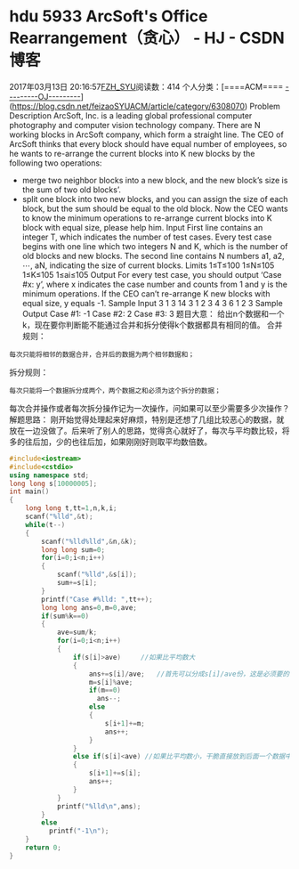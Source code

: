 # hdu   5933  ArcSoft's Office Rearrangement（贪心） - HJ - CSDN博客
2017年03月13日 20:16:57[FZH_SYU](https://me.csdn.net/feizaoSYUACM)阅读数：414
个人分类：[====ACM====																[---------OJ---------](https://blog.csdn.net/feizaoSYUACM/article/category/6308067)](https://blog.csdn.net/feizaoSYUACM/article/category/6308070)
Problem Description 
ArcSoft, Inc. is a leading global professional computer photography and computer vision technology company.
There are N working blocks in ArcSoft company, which form a straight line. The CEO of ArcSoft thinks that every block should have equal number of employees, so he wants to re-arrange the current blocks into K new blocks by the following two operations:
- merge two neighbor blocks into a new block, and the new block’s size is the sum of two old blocks’.
- split one block into two new blocks, and you can assign the size of each block, but the sum should be equal to the old block.
Now the CEO wants to know the minimum operations to re-arrange current blocks into K block with equal size, please help him.
Input 
First line contains an integer T, which indicates the number of test cases.
Every test case begins with one line which two integers N and K, which is the number of old blocks and new blocks.
The second line contains N numbers a1, a2, ⋯, aN, indicating the size of current blocks.
Limits 
1≤T≤100 
1≤N≤105 
1≤K≤105 
1≤ai≤105
Output 
For every test case, you should output ‘Case #x: y’, where x indicates the case number and counts from 1 and y is the minimum operations.
If the CEO can’t re-arrange K new blocks with equal size, y equals -1.
Sample Input
3 
1 3 
14 
3 1 
2 3 4 
3 6 
1 2 3
Sample Output
Case #1: -1 
Case #2: 2 
Case #3: 3
题目大意：
给出n个数据和一个k，现在要你判断能不能通过合并和拆分使得k个数据都具有相同的值。 
合并规则：
```
每次只能将相邻的数据合并，合并后的数据为两个相邻数据和；
```
拆分规则：
```
每次只能将一个数据拆分成两个，两个数据之和必须为这个拆分的数据；
```
每次合并操作或者每次拆分操作记为一次操作，问如果可以至少需要多少次操作？
解题思路：
刚开始觉得处理起来好麻烦，特别是还想了几组比较恶心的数据，就放在一边没做了。后来听了别人的思路，觉得贪心就好了，每次与平均数比较，将多的往后加，少的也往后加，如果刚刚好则取平均数倍数。
```cpp
#include<iostream>
#include<cstdio>
using namespace std;
long long s[10000005];
int main()
{
    long long t,tt=1,n,k,i;
    scanf("%lld",&t);
    while(t--)
    {
        scanf("%lld%lld",&n,&k);
        long long sum=0;
        for(i=0;i<n;i++)
        {
            scanf("%lld",&s[i]);
            sum+=s[i];
        }
        printf("Case #%lld: ",tt++);
        long long ans=0,m=0,ave;
        if(sum%k==0)
        {
            ave=sum/k;
            for(i=0;i<n;i++)
            {
                if(s[i]>ave)     //如果比平均数大
                {
                    ans+=s[i]/ave;   //首先可以分成s[i]/ave份，这是必须要的
                    m=s[i]%ave;
                    if(m==0)
                      ans--;
                    else
                    {
                        s[i+1]+=m;
                        ans++; 
                    }
                }
                else if(s[i]<ave) //如果比平均数小，干脆直接放到后面一个数据中处理
                {
                    s[i+1]+=s[i];
                    ans++;
                }
            }
            printf("%lld\n",ans);
        }
        else
          printf("-1\n");
    }
    return 0;
}
```
